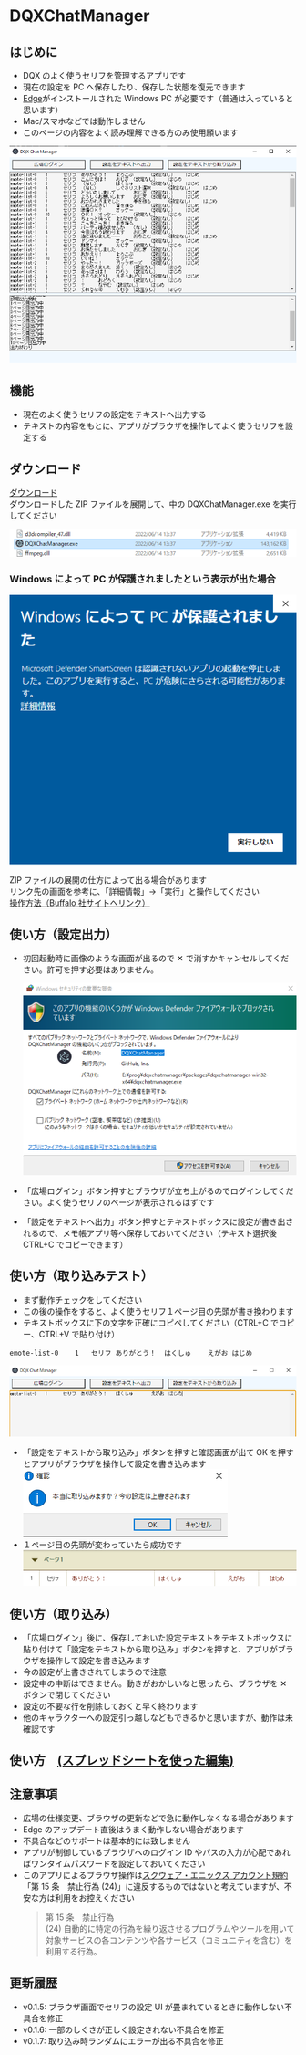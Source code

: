 # DQXChatManager

## はじめに

-   DQX のよく使うセリフを管理するアプリです
-   現在の設定を PC へ保存したり、保存した状態を復元できます
-   [Edge](https://www.microsoft.com/ja-jp/edge)がインストールされた Windows PC が必要です（普通は入っていると思います）
-   Mac/スマホなどでは動作しません
-   このページの内容をよく読み理解できる方のみ使用願います

![](./media/screen01.png)

## 機能

-   現在のよく使うセリフの設定をテキストへ出力する
-   テキストの内容をもとに、アプリがブラウザを操作してよく使うセリフを設定する

## ダウンロード

[ダウンロード](https://github.com/tubame0505/DQXChatManager/releases/download/v0.1.7/DQXChatManager-win32-x64.zip)  
ダウンロードした ZIP ファイルを展開して、中の DQXChatManager.exe を実行してください

![](./media/screen14.png)

### Windows によって PC が保護されましたという表示が出た場合

![](./media/screen15.png)

ZIP ファイルの展開の仕方によって出る場合があります  
リンク先の画面を参考に、「詳細情報」→「実行」と操作してください  
[操作方法（Buffalo 社サイトへリンク）](https://www.buffalo.jp/support/faq/detail/124145337.html)

## 使い方（設定出力）

-   初回起動時に画像のような画面が出るので ✕ で消すかキャンセルしてください。許可を押す必要はありません。

    ![](./media/screen05.png)

-   「広場ログイン」ボタン押すとブラウザが立ち上がるのでログインしてください。よく使うセリフのページが表示されるはずです
-   「設定をテキストへ出力」ボタン押すとテキストボックスに設定が書き出されるので、メモ帳アプリ等へ保存しておいてください（テキスト選択後 CTRL+C でコピーできます）

## 使い方（取り込みテスト）

-   まず動作チェックをしてください
-   この後の操作をすると、よく使うセリフ１ページ目の先頭が書き換わります
-   テキストボックスに下の文字を正確にコピペしてください（CTRL+C でコピー、CTRL+V で貼り付け）

```
emote-list-0	1	セリフ	ありがとう！	はくしゅ	えがお	はじめ
```

![](./media/screen02.png)

-   「設定をテキストから取り込み」ボタンを押すと確認画面が出て OK を押すとアプリがブラウザを操作して設定を書き込みます  
    ![](./media/screen03.png)
-   １ページ目の先頭が変わっていたら成功です  
    ![](./media/screen04.png)

## 使い方（取り込み）

-   「広場ログイン」後に、保存しておいた設定テキストをテキストボックスに貼り付けて「設定をテキストから取り込み」ボタンを押すと、アプリがブラウザを操作して設定を書き込みます
-   今の設定が上書きされてしまうので注意
-   設定中の中断はできません。動きがおかしいなと思ったら、ブラウザを ✕ ボタンで閉じてください
-   設定の不要な行を削除しておくと早く終わります
-   他のキャラクターへの設定引っ越しなどもできるかと思いますが、動作は未確認です

## 使い方　[(スプレッドシートを使った編集)](./spread-sheets.md)

## 注意事項

-   広場の仕様変更、ブラウザの更新などで急に動作しなくなる場合があります
-   Edge のアップデート直後はうまく動作しない場合があります
-   不具合などのサポートは基本的には致しません
-   アプリが制御しているブラウザへのログイン ID やパスの入力が心配であればワンタイムパスワードを設定しておいてください
-   このアプリによるブラウザ操作は[スクウェア・エニックス アカウント規約](https://support.jp.square-enix.com/rule.php?id=450&la=0&tag=sqexaccount)「第 15 条　禁止行為 (24)」に違反するものではないと考えていますが、不安な方は利用をお控えください
    > 第 15 条　禁止行為  
    > (24) 自動的に特定の行為を繰り返させるプログラムやツールを用いて対象サービスの各コンテンツや各サービス（コミュニティを含む）を利用する行為。

## 更新履歴

-   v0.1.5: ブラウザ画面でセリフの設定 UI が畳まれているときに動作しない不具合を修正
-   v0.1.6: 一部のしぐさが正しく設定されない不具合を修正
-   v0.1.7: 取り込み時ランダムにエラーが出る不具合を修正

